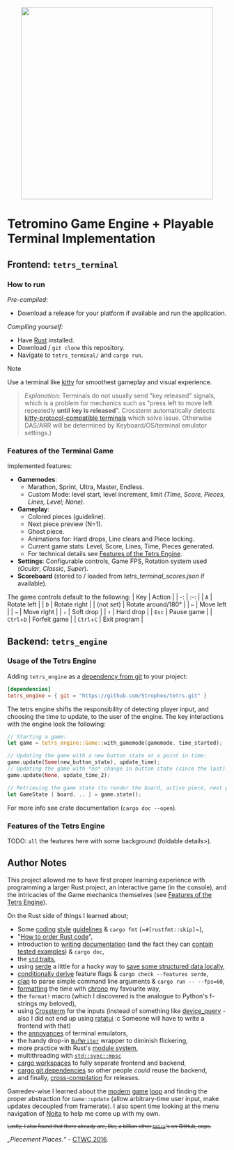 <div align="center"><img width="440" src="https://repository-images.githubusercontent.com/816034047/9eba09ef-d6da-4b4c-9884-630e7f87e102" /></div>


# Tetromino Game Engine + Playable Terminal Implementation

## Frontend: `tetrs_terminal`

### How to run
*Pre-compiled:*
- Download a release for your platform if available and run the application.

*Compiling yourself:*
- Have [Rust](https://www.rust-lang.org/) installed.
- Download / `git clone` this repository.
- Navigate to `tetrs_terminal/` and `cargo run`.

> [!NOTE]
> Use a terminal like [kitty](<https://sw.kovidgoyal.net/kitty/>) for smoothest gameplay and visual experience.
> > *Explanation:* Terminals do not usually send "key released" signals, which is a problem for mechanics such as "press left to move left repeatedly **until key is released**". Crossterm automatically detects [kitty-protocol-compatible terminals](https://docs.rs/crossterm/latest/crossterm/event/struct.PushKeyboardEnhancementFlags.html) which solve issue. Otherwise DAS/ARR will be determined by Keyboard/OS/terminal emulator settings.)

### Features of the Terminal Game

<!--TODO: GIFs and screenshots.-->

Implemented features:
- **Gamemodes**:
  - Marathon, Sprint, Ultra, Master, Endless.
  - Custom Mode: level start, level increment, limit *(Time, Score, Pieces, Lines, Level; None)*.
- **Gameplay**:
  - Colored pieces (guideline).
  - Next piece preview (N=1).
  - Ghost piece.
  - Animations for: Hard drops, Line clears and Piece locking.
  - Current game stats: Level, Score, Lines, Time, Pieces generated.
  - For technical details see [Features of the Tetrs Engine](#features-of-the-tetrs-engine).
- **Settings**: Configurable controls, Game FPS, Rotation system used (*Ocular*, *Classic*, *Super*).
- **Scoreboard** (stored to / loaded from *tetrs_terminal_scores.json* if available).

The game controls default to the following:
| Key | Action |
| -: | :-: |
| `A` | Rotate left |
| `D` | Rotate right |
| (not set) | Rotate around/180° |
| `←` | Move left |
| `→` | Move right |
| `↓` | Soft drop |
| `↑` | Hard drop |
| `Esc` | Pause game |
| `Ctrl`+`D` | Forfeit game |
| `Ctrl`+`C` | Exit program |

## Backend: `tetrs_engine`

### Usage of the Tetrs Engine
Adding `tetrs_engine` as a [dependency from git](https://doc.rust-lang.org/cargo/reference/specifying-dependencies.html) to your project:
```toml
[dependencies]
tetrs_engine = { git = "https://github.com/Strophox/tetrs.git" }
```

The tetrs engine shifts the responsibility of detecting player input, and choosing the time to update, to the user of the engine.
The key interactions with the engine look the following:
```rust
// Starting a game:
let game = tetrs_engine::Game::with_gamemode(gamemode, time_started);

// Updating the game with a new button state at a point in time:
game.update(Some(new_button_state), update_time);
// Updating the game with *no* change in button state (since the last):
game.update(None, update_time_2);

// Retrieving the game state (to render the board, active piece, next pieces, etc.):
let GameState { board, .. } = game.state();
```

For more info see crate documentation (`cargo doc --open`).

### Features of the Tetrs Engine
TODO: `all` the features here with some background (foldable details>).


## Author Notes
This project allowed me to have first proper learning experience with programming a larger Rust project, an interactive game (in the console), and the intricacies of the Game mechanics themselves (see [Features of the Tetrs Engine](#features-of-the-tetrs-engine)).

On the Rust side of things I learned about;
- Some [coding](https://docs.kernel.org/rust/coding-guidelines.html) [style](https://doc.rust-lang.org/nightly/style-guide/) [guidelines](https://github.com/rust-lang/rust-analyzer/blob/master/docs/dev/style.md#getters--setters) & `cargo fmt` (~`#[rustfmt::skip]`~),
- "[How to order Rust code](https://deterministic.space/how-to-order-rust-code.html)",
- introduction to [writing](https://doc.rust-lang.org/book/ch14-02-publishing-to-crates-io.html) [documentation](https://rust-lang.github.io/api-guidelines/documentation.html) (and the fact they can [contain tested examples](https://blog.guillaume-gomez.fr/articles/2020-03-12+Guide+on+how+to+write+documentation+for+a+Rust+crate#Hiding-lines)) & `cargo doc`,
- the [`std` traits](https://rust-lang.github.io/api-guidelines/interoperability.html),
- using [serde](https://serde.rs/derive.html) a little for a hacky way to [save some structured data locally](https://stackoverflow.com/questions/62771576/how-do-i-save-structured-data-to-file),
- [conditionally derive](https://stackoverflow.com/questions/42046327/conditionally-derive-based-on-feature-flag) feature flags & `cargo check --features serde`,
- [clap](https://docs.rs/clap/latest/clap/) to parse simple command line arguments & `cargo run -- --fps=60`,
- [formatting](https://docs.rs/chrono/latest/chrono/struct.DateTime.html#method.format) the time with [chrono](https://rust-lang-nursery.github.io/rust-cookbook/datetime/parse.html#display-formatted-date-and-time) my favourite way,
- the `format!` macro (which I discovered is the analogue to Python's f-strings my beloved),
- using [Crossterm](https://crates.io/crates/crossterm) for the inputs (instead of something like [device_query](https://crates.io/crates/device_query) - also I did not end up using [ratatui](https://crates.io/crates/ratatui/) :c Someone will have to write a frontend with that)
- the [annoyances](https://sw.kovidgoyal.net/kitty/keyboard-protocol/#progressive-enhancement) of terminal emulators,
- the handy drop-in [`BufWriter`](https://doc.rust-lang.org/std/io/struct.BufWriter.html) wrapper to diminish flickering,
- more practice with Rust's [module system](https://doc.rust-lang.org/book/ch07-00-managing-growing-projects-with-packages-crates-and-modules.html),
- multithreading with [`std::sync::mpsc`](https://doc.rust-lang.org/std/sync/mpsc/)
- [cargo workspaces](https://doc.rust-lang.org/book/ch14-03-cargo-workspaces.html) to fully separate frontend and backend,
- [cargo git dependencies](https://doc.rust-lang.org/cargo/reference/specifying-dependencies.html#specifying-dependencies-from-git-repositories) so other people *could* reuse the backend,
- and finally, [cross-compilation](https://blog.logrocket.com/guide-cross-compilation-rust/#how-rust-represents-platforms) for releases.

Gamedev-wise I learned about the [modern](https://gafferongames.com/post/fix_your_timestep/) [game](http://gameprogrammingpatterns.com/game-loop.html) [loop](https://dewitters.com/dewitters-gameloop/) and finding the proper abstraction for `Game::update` (allow arbitrary-time user input, make updates decoupled from framerate). I also spent time looking at the menu navigation of [Noita](https://noitagame.com/) to help me come up with my own.

<sup>~~Lastly, I also found that there already *are*, like, a billion other [`tetrs`](https://github.com/search?q=%22tetrs%22&type=repositories)'s on GitHub, oops.~~</sup>

*„Piecement Places.“* - [CTWC 2016](https://www.youtube.com/watch?v=RlnlDKznIaw&t=121).
